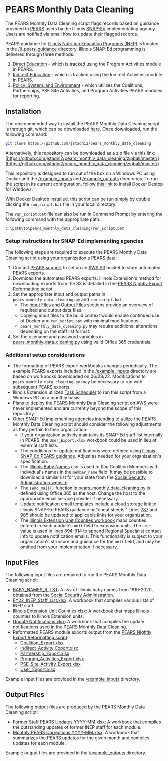 # PEARS Monthly Data Cleaning

The PEARS Monthly Data Cleaning script flags records based on guidance provided to [PEARS](https://www.k-state.edu/oeie/pears/) users by the Illinois [SNAP-Ed](https://www.fns.usda.gov/snap/snap-ed) implementating agency. Users are notified via email how to update their flagged records.

PEARS guidance for [Illinois Nutrition Education Programs \(INEP\)](https://inep.extension.illinois.edu/) is located in the [/il_pears_guidance](https://github.com/jstadni2/pears_monthly_data_cleaning/tree/master/il_pears_guidance) directory. Illinois SNAP-Ed programming is delivered through three methods:
1. [Direct Education](https://github.com/jstadni2/pears_monthly_data_cleaning/tree/master/il_pears_guidance/direct_education) - which is tracked using the Program Activities module in PEARS\.
2. [Indirect Education](https://github.com/jstadni2/pears_monthly_data_cleaning/tree/master/il_pears_guidance/indirect_education) - which is tracked using the Indirect Activities module in PEARS\.
3. [Policy, System, and Environment](https://github.com/jstadni2/pears_monthly_data_cleaning/tree/master/il_pears_guidance/policy_system_and_environment) - which utilizes the Coalitions, Partnerships, PSE Site Activities, and Program Activities PEARS modules for reporting\.

## Installation

The reccommended way to install the PEARS Monthly Data Cleaning script is through git, which can be downloaded [here](https://git-scm.com/downloads). Once downloaded, run the following command:

```bash
git clone https://github.com/jstadni2/pears_monthly_data_cleaning
```

Alternatively, this repository can be downloaded as a zip file via this link:
[https://github.com/jstadni2/pears_monthly_data_cleaning/zipball/master/](https://github.com/jstadni2/pears_monthly_data_cleaning/zipball/master/)

This repository is designed to run out of the box on a Windows PC using Docker and the [/example_inputs](https://github.com/jstadni2/pears_monthly_data_cleaning/tree/master/example_inputs) and [/example_outputs](https://github.com/jstadni2/pears_monthly_data_cleaning/tree/master/example_outputs) directories.
To run the script in its current configuration, follow [this link](https://docs.docker.com/desktop/windows/install/) to install Docker Destop for Windows. 

With Docker Desktop installed, this script can be run simply by double clicking the `run_script.bat` file in your local directory.

The `run_script.bat` file can also be run in Command Prompt by entering the following command with the appropriate path:

```bash
C:\path\to\pears_monthly_data_cleaning\run_script.bat
```

### Setup instructions for SNAP-Ed implementing agencies

The following steps are required to execute the PEARS Monthly Data Cleaning script using your organization's PEARS data:
1. Contact [PEARS support](mailto:support@pears.io) to set up an [AWS S3](https://aws.amazon.com/s3/) bucket to store automated PEARS exports.
2. Download the automated PEARS exports. Illinois Extension's method for downloading exports from the S3 is detailed in the [PEARS Nightly Export Reformatting script](https://github.com/jstadni2/pears_nightly_export_reformatting/blob/6f370389776fb8f88495fbe4e7918c203fd84997/pears_nightly_export_reformatting.py#L9-L45).
3. Set the appropriate input and output paths in `pears_monthly_data_cleaning.py` and `run_script.bat`.
	- The [Input Files](#input-files) and [Output Files](#output-files) sections provide an overview of required and output data files.
	- Copying input files to the build context would enable continued use of Docker and `run_script.bat` with minimal modifications.
	- `pears_monthly_data_cleaning.py` may require additional alterations depending on the staff list format. 
4. Set the usename and password variables in [pears_monthly_data_cleaning.py](https://github.com/jstadni2/pears_monthly_data_cleaning/blob/master/pears_monthly_data_cleaning.py#L764-L765) using valid Office 365 credentials.	

### Additional setup considerations

- The formatting of PEARS export workbooks changes periodically. The example PEARS exports included in the [/example_inputs](https://github.com/jstadni2/pears_monthly_data_cleaning/tree/master/example_inputs) directory are based on workbooks downloaded on 06/28/22.
Modifications to `pears_monthly_data_cleaning.py` may be necessary to run with subsequent PEARS exports.
- Illinois Extension utilized [Task Scheduler](https://docs.microsoft.com/en-us/windows/win32/taskschd/task-scheduler-start-page) to run this script from a Windows PC on a monthly basis.
- Plans to deploy the PEARS Monthly Data Cleaning script on AWS were never implemented and are currently beyond the scope of this repository.
- Other SNAP-Ed implementing agencies intending to utilize the PEARS Monthly Data Cleaning script should consider the following adjustments as they pertain to their organization:
	- If your organization actively maintains its SNAP-Ed staff list internally in PEARS, the `User_Export.xlsx` workbook could be used in lieu of external staff lists.
	- The conditions for update notifications were defined using [Illinois SNAP-Ed PEARS guidance](https://github.com/jstadni2/pears_monthly_data_cleaning/tree/master/il_pears_guidance). Adjust as needed for your organization's specification.
	- The [Illinois Baby Names](https://github.com/jstadni2/pears_monthly_data_cleaning/blob/master/example_inputs/BABY_NAMES_IL.TXT) csv is used to flag Coalition Members with individual's names in the `member_name` field.
	It may be possible to download a similar list for your state from the [Social Security Administration website](https://www.ssa.gov/oact/babynames/state/).
	- The `send_mail()` function in [pears_monthly_data_cleaning.py](https://github.com/jstadni2/pears_monthly_data_cleaning/blob/master/pears_monthly_data_cleaning.py#L833) is defined using Office 365 as the host.
	Change the host to the appropriate email service provider if necessary.
	- Update notification email templates include a cloud storage link to Illinois SNAP-Ed PEARS guidance or "cheat sheets."
	Lines [787](https://github.com/jstadni2/pears_monthly_data_cleaning/blob/master/pears_monthly_data_cleaning.py#L787) and
	[985](https://github.com/jstadni2/pears_monthly_data_cleaning/blob/master/pears_monthly_data_cleaning.py#L985) should be updated to applicable links for your organization.
	- The [Illinois Extension Unit Counties workbook](https://github.com/jstadni2/pears_monthly_data_cleaning/blob/master/example_inputs/Illinois%20Extension%20Unit%20Counties.xlsx)
	maps counties entered in each module's `unit` field to extension units. The `unit` value is used in [lines 894-914](https://github.com/jstadni2/pears_monthly_data_cleaning/blob/master/pears_monthly_data_cleaning.py#L894-L914)
	to append Regional Specialist contact info to update notification emails. This functionality is subject to your organization's structure and guidance for the `unit` field, and may be omitted from your implementation if necessary. 
	
	
## Input Files

The following input files are required to run the PEARS Monthly Data Cleaning script:
- [BABY_NAMES_IL.TXT](https://github.com/jstadni2/pears_monthly_data_cleaning/blob/master/example_inputs/BABY_NAMES_IL.TXT): A csv of Illinois baby names from 1910-2020, obtained from the [Social Security Administration](https://www.ssa.gov/oact/babynames/state/).
- [FY22_INEP_Staff_List.xlsx](https://github.com/jstadni2/pears_monthly_data_cleaning/blob/master/example_inputs/FY22_INEP_Staff_List.xlsx): A workbook that compiles various lists of INEP staff\.
- [Illinois Extension Unit Counties.xlsx](https://github.com/jstadni2/pears_monthly_data_cleaning/blob/master/example_inputs/Illinois%20Extension%20Unit%20Counties.xlsx): A workbook that maps Illinois counties to Illinois Extension units\.
- [Update Notifications.xlsx](https://github.com/jstadni2/pears_monthly_data_cleaning/blob/master/example_inputs/Update%20Notifications.xlsx): A workbook that compiles the update notifications used in the PEARS Monthly Data Cleaning\.
- Reformatted PEARS module exports output from the [PEARS Nightly Export Reformatting script](https://github.com/jstadni2/pears_nightly_export_reformatting):
	- [Coalition_Export.xlsx](https://github.com/jstadni2/pears_monthly_data_cleaning/blob/master/example_inputs/Coalition_Export.xlsx)
	- [Indirect_Activity_Export.xlsx](https://github.com/jstadni2/pears_monthly_data_cleaning/blob/master/example_inputs/Indirect_Activity_Export.xlsx)
	- [Partnership_Export.xlsx](https://github.com/jstadni2/pears_monthly_data_cleaning/blob/master/example_inputs/Partnership_Export.xlsx)
	- [Program_Activities_Export.xlsx](https://github.com/jstadni2/pears_monthly_data_cleaning/blob/master/example_inputs/Program_Activities_Export.xlsx)
	- [PSE_Site_Activity_Export.xlsx](https://github.com/jstadni2/pears_monthly_data_cleaning/blob/master/example_inputs/PSE_Site_Activity_Export.xlsx)
	- [User_Export.xlsx](https://github.com/jstadni2/pears_monthly_data_cleaning/blob/master/example_inputs/User_Export.xlsx)

Example input files are provided in the [/example_inputs](https://github.com/jstadni2/pears_monthly_data_cleaning/tree/master/example_inputs) directory. 

## Output Files

The following output files are produced by the PEARS Monthly Data Cleaning script:
- [Former Staff PEARS Updates YYYY-MM.xlsx](https://github.com/jstadni2/pears_monthly_data_cleaning/blob/master/example_outputs/Former%20Staff%20PEARS%20Updates%202022-05.xlsx): A workbook that compiles the outstanding updates of former INEP staff for each module\.
- [Monthly PEARS Corrections YYYY-MM.xlsx](https://github.com/jstadni2/pears_monthly_data_cleaning/blob/master/example_outputs/Monthly%20PEARS%20Corrections%202022-05.xlsx): A workbook that summarizes the PEARS updates for the given month and compiles updates for each module\.

Example output files are provided in the [/example_outputs](https://github.com/jstadni2/pears_monthly_data_cleaning/tree/master/example_outputs) directory.

